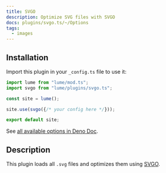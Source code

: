 ```yaml
---
title: SVGO
description: Optimize SVG files with SVGO
docs: plugins/svgo.ts/~/Options
tags:
  - images
---
```


## Installation

Import this plugin in your `_config.ts` file to use it:

```js
import lume from "lume/mod.ts";
import svgo from "lume/plugins/svgo.ts";

const site = lume();

site.use(svgo({/* your config here */}));

export default site;
```

See
[all available options in Deno Doc](https://doc.deno.land/https/deno.land/x/lume/plugins/svgo.ts/~/Options).

## Description

This plugin loads all `.svg` files and optimizes them using
[SVGO](https://github.com/svg/svgo).
